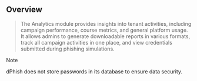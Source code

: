 ## Overview

> The Analytics module provides insights into tenant activities, including campaign performance, course metrics, and general platform usage. It allows admins to generate downloadable reports in various formats, track all campaign activities in one place, and view credentials submitted during phishing simulations. 

> [!NOTE]
> dPhish does not store passwords in its database to ensure data security.
